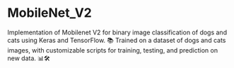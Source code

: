 # MobileNet_V2
Implementation of Mobilenet V2 for binary image classification of dogs and cats using Keras and TensorFlow. 📚 Trained on a dataset of dogs and cats images, with customizable scripts for training, testing, and prediction on new data. 📊🛠️
